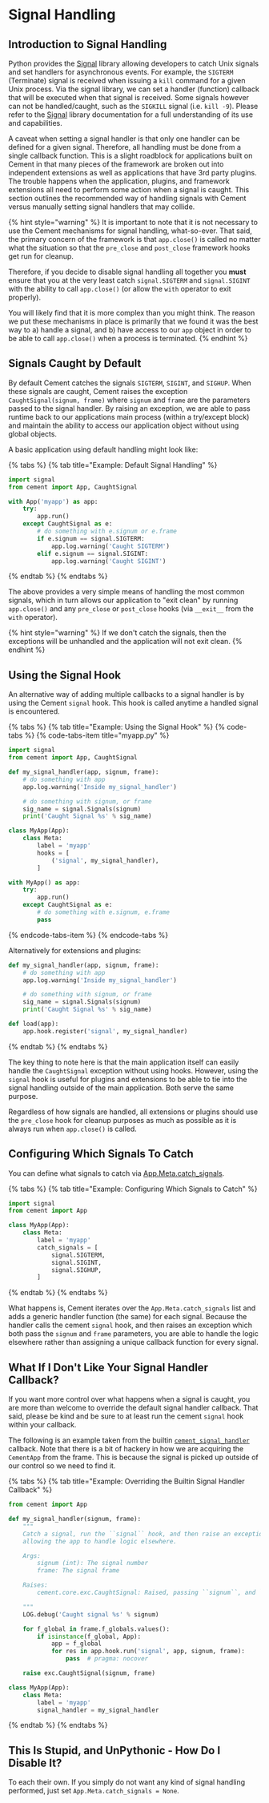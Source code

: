 # Signal Handling

## Introduction to Signal Handling

Python provides the [Signal](http://docs.python.org/library/signal.html) library allowing developers to catch Unix signals and set handlers for asynchronous events. For example, the `SIGTERM` \(Terminate\) signal is received when issuing a `kill` command for a given Unix process. Via the signal library, we can set a handler \(function\) callback that will be executed when that signal is received. Some signals however can not be handled/caught, such as the `SIGKILL` signal \(i.e. `kill -9`\). Please refer to the [Signal](http://docs.python.org/library/signal.html) library documentation for a full understanding of its use and capabilities.

A caveat when setting a signal handler is that only one handler can be defined for a given signal. Therefore, all handling must be done from a single callback function. This is a slight roadblock for applications built on Cement in that many pieces of the framework are broken out into independent extensions as well as applications that have 3rd party plugins. The trouble happens when the application, plugins, and framework extensions all need to perform some action when a signal is caught. This section outlines the recommended way of handling signals with Cement versus manually setting signal handlers that may collide.

{% hint style="warning" %}
It is important to note that it is not necessary to use the Cement mechanisms for signal handling, what-so-ever. That said, the primary concern of the framework is that `app.close()` is called no matter what the situation so that the `pre_close` and `post_close` framework hooks get run for cleanup.

Therefore, if you decide to disable signal handling all together you **must** ensure that you at the very least catch `signal.SIGTERM` and `signal.SIGINT` with the ability to call `app.close()` \(or allow the `with` operator to exit properly\).

You will likely find that it is more complex than you might think. The reason we put these mechanisms in place is primarily that we found it was the best way to a\) handle a signal, and b\) have access to our `app` object in order to be able to call `app.close()` when a process is terminated.
{% endhint %}

## Signals Caught by Default

By default Cement catches the signals `SIGTERM`, `SIGINT`, and `SIGHUP`. When these signals are caught, Cement raises the exception `CaughtSignal(signum, frame)` where `signum` and `frame` are the parameters passed to the signal handler. By raising an exception, we are able to pass runtime back to our applications main process \(within a try/except block\) and maintain the ability to access our application object without using global objects.

A basic application using default handling might look like:

{% tabs %}
{% tab title="Example: Default Signal Handling" %}
```python
import signal
from cement import App, CaughtSignal

with App('myapp') as app:
    try:
        app.run()
    except CaughtSignal as e:
        # do something with e.signum or e.frame
        if e.signum == signal.SIGTERM:
            app.log.warning('Caught SIGTERM')
        elif e.signum == signal.SIGINT:
            app.log.warning('Caught SIGINT')
```
{% endtab %}
{% endtabs %}

The above provides a very simple means of handling the most common signals, which in turn allows our application to "exit clean" by running `app.close()` and any `pre_close` or `post_close` hooks \(via `__exit__` from the `with` operator\).

{% hint style="warning" %}
If we don't catch the signals, then the exceptions will be unhandled and the application will not exit clean.
{% endhint %}

## Using the Signal Hook

An alternative way of adding multiple callbacks to a signal handler is by using the Cement `signal` hook. This hook is called anytime a handled signal is encountered.

{% tabs %}
{% tab title="Example: Using the Signal Hook" %}
{% code-tabs %}
{% code-tabs-item title="myapp.py" %}
```python
import signal
from cement import App, CaughtSignal

def my_signal_handler(app, signum, frame):
    # do something with app
    app.log.warning('Inside my_signal_handler')

    # do something with signum, or frame
    sig_name = signal.Signals(signum)
    print('Caught Signal %s' % sig_name)

class MyApp(App):
    class Meta:
        label = 'myapp'
        hooks = [
            ('signal', my_signal_handler),
        ]

with MyApp() as app:
    try:
        app.run()
    except CaughtSignal as e:
        # do something with e.signum, e.frame
        pass
```
{% endcode-tabs-item %}
{% endcode-tabs %}

Alternatively for extensions and plugins:

```python
def my_signal_handler(app, signum, frame):
    # do something with app
    app.log.warning('Inside my_signal_handler')

    # do something with signum, or frame
    sig_name = signal.Signals(signum)
    print('Caught Signal %s' % sig_name)

def load(app):
    app.hook.register('signal', my_signal_handler)
```
{% endtab %}
{% endtabs %}

The key thing to note here is that the main application itself can easily handle the `CaughtSignal` exception without using hooks. However, using the `signal` hook is useful for plugins and extensions to be able to tie into the signal handling outside of the main application. Both serve the same purpose.

Regardless of how signals are handled, all extensions or plugins should use the `pre_close` hook for cleanup purposes as much as possible as it is always run when `app.close()` is called.

## Configuring Which Signals To Catch

You can define what signals to catch via [App.Meta.catch\_signals](https://cement.readthedocs.io/en/3.0/api/core/foundation/#cement.core.foundation.App.Meta.catch_signals).

{% tabs %}
{% tab title="Example: Configuring Which Signals to Catch" %}
```python
import signal
from cement import App

class MyApp(App):
    class Meta:
        label = 'myapp'
        catch_signals = [
            signal.SIGTERM,
            signal.SIGINT,
            signal.SIGHUP,
        ]
```
{% endtab %}
{% endtabs %}

What happens is, Cement iterates over the `App.Meta.catch_signals` list and adds a generic handler function \(the same\) for each signal. Because the handler calls the cement `signal` hook, and then raises an exception which both pass the `signum` and `frame` parameters, you are able to handle the logic elsewhere rather than assigning a unique callback function for every signal.

## What If I Don't Like Your Signal Handler Callback?

If you want more control over what happens when a signal is caught, you are more than welcome to override the default signal handler callback. That said, please be kind and be sure to at least run the cement `signal` hook within your callback.

The following is an example taken from the builtin [`cement_signal_handler`](https://cement.readthedocs.io/en/3.0/api/core/foundation/#cement.core.foundation.cement_signal_handler) callback. Note that there is a bit of hackery in how we are acquiring the `CementApp` from the frame. This is because the signal is picked up outside of our control so we need to find it.

{% tabs %}
{% tab title="Example: Overriding the Builtin Signal Handler Callback" %}
```python
from cement import App

def my_signal_handler(signum, frame):
    """
    Catch a signal, run the ``signal`` hook, and then raise an exception
    allowing the app to handle logic elsewhere.

    Args:
        signum (int): The signal number
        frame: The signal frame

    Raises:
        cement.core.exc.CaughtSignal: Raised, passing ``signum``, and ``frame``

    """
    LOG.debug('Caught signal %s' % signum)

    for f_global in frame.f_globals.values():
        if isinstance(f_global, App):
            app = f_global
            for res in app.hook.run('signal', app, signum, frame):
                pass  # pragma: nocover

    raise exc.CaughtSignal(signum, frame)

class MyApp(App):
    class Meta:
        label = 'myapp'
        signal_handler = my_signal_handler
```
{% endtab %}
{% endtabs %}

## This Is Stupid, and UnPythonic - How Do I Disable It?

To each their own. If you simply do not want any kind of signal handling performed, just set `App.Meta.catch_signals = None`.

